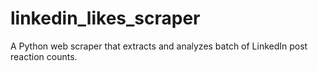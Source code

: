 # linkedin_likes_scraper
A Python web scraper that extracts and analyzes batch of LinkedIn post reaction counts.
